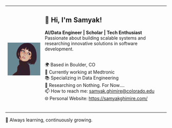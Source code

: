 <table>
<tr>
<td valign="middle" style="text-align: center; vertical-align: middle; height: 300px;"><img src="img.png" width="300" style="vertical-align: middle;"/></td>
<td valign="top">

<h2>👋 Hi, I'm Samyak!</h2>

<strong>AI/Data Engineer | Scholar | Tech Enthusiast</strong><br>
Passionate about building scalable systems and researching innovative solutions in software development.<br><br>

🌍 Based in Boulder, CO <br>
💼 Currently working at Medtronic <br>
📚 Specializing in Data Engineering <br>
🔭 Researching on Nothing. For Now.... <br>
📫 How to reach me: samyak.ghimire@colorado.edu <br>
🌐 Personal Website: https://samyakghimire.com/ <br><br>

</td>
</tr>
</table>

🚀 Always learning, continuously growing.<br>
